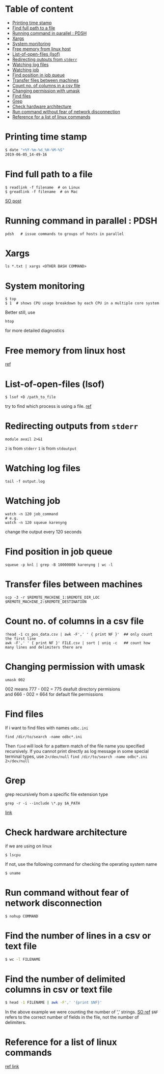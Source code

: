 # Table of content

<!-- toc -->

- [Printing time stamp](#printing-time-stamp)
- [Find full path to a file](#find-full-path-to-a-file)
- [Running command in parallel : PDSH](#running-command-in-parallel--pdsh)
- [Xargs](#xargs)
- [System monitoring](#system-monitoring)
- [Free memory from linux host](#free-memory-from-linux-host)
- [List-of-open-files (lsof)](#list-of-open-files-lsof)
- [Redirecting outputs from `stderr`](#redirecting-outputs-from-stderr)
- [Watching log files](#watching-log-files)
- [Watching job](#watching-job)
- [Find position in job queue](#find-position-in-job-queue)
- [Transfer files between machines](#transfer-files-between-machines)
- [Count no. of columns in a csv file](#count-no-of-columns-in-a-csv-file)
- [Changing permission with umask](#changing-permission-with-umask)
- [Find files](#find-files)
- [Grep](#grep)
- [Check hardware architecture](#check-hardware-architecture)
- [Run command without fear of network disconnection](#run-command-without-fear-of-network-disconnection)
- [Reference for a list of linux commands](#reference-for-a-list-of-linux-commands)

<!-- tocstop -->

# Printing time stamp  
```bash
$ date "+%Y-%m-%d_%H-%M-%S"
2019-06-05_14-49-16
```


# Find full path to a file 
```
$ readlink -f filename  # on Linux
$ greadlink -f filename  # on Mac
```
[SO post](http://stackoverflow.com/questions/5265702/how-to-get-full-path-of-a-file)

# Running command in parallel : PDSH 
```
pdsh   # issue commands to groups of hosts in parallel
```
# Xargs 
```
ls *.txt | xargs <OTHER BASH COMMAND>
```

# System monitoring
```
$ top
$ 1  # shows CPU usage breakdown by each CPU in a multiple core system
```
Better still, use
```
htop
```
for more detailed diagnostics

# Free memory from linux host
[ref](http://unix.stackexchange.com/questions/87908/how-do-you-empty-the-buffers-and-cache-on-a-linux-system)


# List-of-open-files (lsof)
```
$ lsof +D /path_to_file
```
try to find which process is using a file.
[ref](http://unix.stackexchange.com/questions/11238/how-to-get-over-device-or-resource-busy)

# Redirecting outputs from `stderr`
```
module avail 2>&1
```
`2` is from `stderr`
`1` is from `stdoutput`

# Watching log files 
```
tail -f output.log
```

# Watching job 
```
watch -n 120 job_command 
# e.g.
watch -n 120 squeue karenyng
```
change the output every 120 seconds

# Find position in job queue
```
squeue -p knl | grep -B 10000000 karenyng | wc -l
```

# Transfer files between machines 
```
scp -3 -r $REMOTE_MACHINE_1:$REMOTE_DIR_LOC $REMOTE_MACHINE_2:$REMOTE_DESTINATION
```
# Count no. of columns in a csv file
```
!head -1 cs_pos_data.csv | awk -F',' ' { print NF }'  ## only count the first line
awk -F',' ' { print NF }' FILE.csv | sort | uniq -c   ## count how many lines and delimiters there are
```

# Changing permission with umask
```
umask 002
```
002 means 777 - 002 = 775 deafult directory permisions    
and 666 - 002 = 664 for default file permissions

# Find files 
If i want to find files with names `odbc.ini`
```
find /dir/to/search -name odbc*.ini 
```
Then `find` will look for a pattern match of the file name you specified
recursively.
If you cannot print directly as log message in some special terminal types, use `2>/dev/null`
`find /dir/to/search -name odbc*.ini 2>/dev/null`

# Grep 
grep recursively from a specific file extension type
```
grep -r -i --include \*.py $A_PATH
```
[link](https://stackoverflow.com/questions/12516937/grep-but-only-certain-file-extensions)

# Check hardware architecture 
if we are using on linux 
```
$ lscpu
```
If not, use the following command for checking the operating system name
```
$ uname
```

# Run command without fear of network disconnection 
```
$ nohup COMMAND
```

# Find the number of lines in a csv or text file 
```bash
$ wc -l FILENAME
```
# Find the number of delimited columns in csv or text file
```bash 
$ head -1 FILENAME | awk -F',' '{print $NF}'
```
In the above example we were counting the number of ',' strings. [SO ref](https://stackoverflow.com/questions/18351284/how-to-get-the-count-of-fields-in-a-delimited-string)
`$NF` refers to the correct number of fields in the file, not the number of
delimiters.

# Reference for a list of linux commands
[ref link](http://www.oliverelliott.org/article/computing/ref_unix/)


